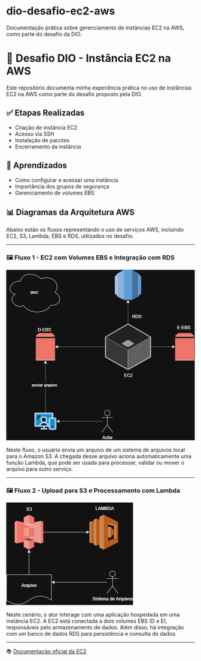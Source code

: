 # dio-desafio-ec2-aws
Documentação prática sobre gerenciamento de instâncias EC2 na AWS, como parte do desafio da DIO.

# 🚀 Desafio DIO - Instância EC2 na AWS
Este repositório documenta minha experiência prática no uso de instâncias EC2 na AWS como parte do desafio proposto pela DIO.

## ✅ Etapas Realizadas
- Criação de instância EC2
- Acesso via SSH
- Instalação de pacotes
- Encerramento da instância

## 🧠 Aprendizados
- Como configurar e acessar uma instância
- Importância dos grupos de segurança
- Gerenciamento de volumes EBS

## 📊 Diagramas da Arquitetura AWS

Abaixo estão os fluxos representando o uso de serviços AWS, incluindo EC2, S3, Lambda, EBS e RDS, utilizados no desafio.

---

### 🖼️ Fluxo 1 - EC2 com Volumes EBS e Integração com RDS  

![Diagrama S3-Lambda](Desafio.drawio.png)

Neste fluxo, o usuário envia um arquivo de um sistema de arquivos local para o Amazon S3. A chegada desse arquivo aciona automaticamente uma função Lambda, que pode ser usada para processar, validar ou mover o arquivo para outro serviço.

---

### 🖼️ Fluxo 2 - Upload para S3 e Processamento com Lambda

![Diagrama EC2-EBS-RDS](Desafio2.drawio.png)

Neste cenário, o ator interage com uma aplicação hospedada em uma instância EC2. A EC2 está conectada a dois volumes EBS (D e E), responsáveis pelo armazenamento de dados. Além disso, há integração com um banco de dados RDS para persistência e consulta de dados.

---




📚 [Documentação oficial da EC2](https://docs.aws.amazon.com/pt_br/ec2/)
